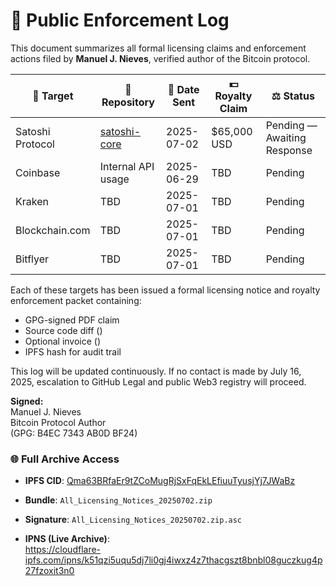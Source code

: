# 🧾 Public Enforcement Log

This document summarizes all formal licensing claims and enforcement actions filed by **Manuel J. Nieves**, verified author of the Bitcoin protocol.

| 🎯 Target               | 📁 Repository | 📅 Date Sent | 💵 Royalty Claim | ⚖️ Status |
|------------------------|---------------|--------------|------------------|------------|
| Satoshi Protocol       | [satoshi-core](https://github.com/Satoshi-Protocol/satoshi-core) | 2025-07-02 | $65,000 USD | Pending — Awaiting Response |
| Coinbase               | Internal API usage | 2025-06-29 | TBD | Pending |
| Kraken                 | TBD | 2025-07-01 | TBD | Pending |
| Blockchain.com         | TBD | 2025-07-01 | TBD | Pending |
| Bitflyer               | TBD | 2025-07-01 | TBD | Pending |

Each of these targets has been issued a formal licensing notice and royalty enforcement packet containing:
- GPG-signed PDF claim
- Source code diff ()
- Optional invoice ()
- IPFS hash for audit trail

This log will be updated continuously. If no contact is made by July 16, 2025, escalation to GitHub Legal and public Web3 registry will proceed.

**Signed:**  
Manuel J. Nieves  
Bitcoin Protocol Author  
(GPG: B4EC 7343 AB0D BF24)
### 🌐 Full Archive Access

- **IPFS CID**: [Qma63BRfaEr9tZCoMugRjSxFqEkLEfiuuTyusjYj7JWaBz](https://ipfs.io/ipfs/Qma63BRfaEr9tZCoMugRjSxFqEkLEfiuuTyusjYj7JWaBz)  
- **Bundle**: `All_Licensing_Notices_20250702.zip`  
- **Signature**: `All_Licensing_Notices_20250702.zip.asc`


- **IPNS (Live Archive)**:  
  https://cloudflare-ipfs.com/ipns/k51qzi5uqu5dj7li0gj4iwxz4z7thacgszt8bnbl08guczkug4p27fzoxit3n0
